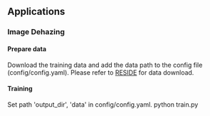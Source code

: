 ## Applications
###  Image Dehazing
####  Prepare data
Download the training data and add the data path to the config file (config/config.yaml). Please refer to [RESIDE](https://github.com/BookerDeWitt/MSBDN-DFF) for data download. 

#### Training

Set path 'output_dir', 'data' in config/config.yaml.
python train.py
```
